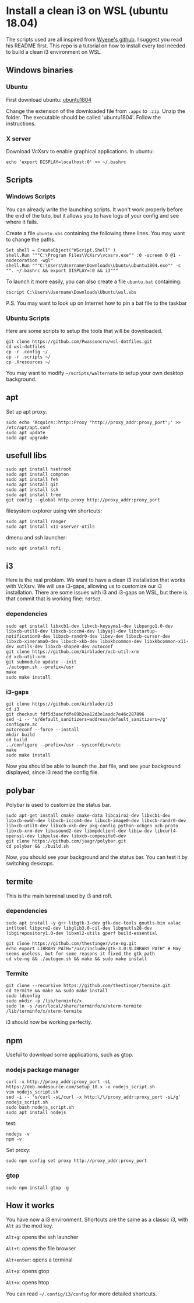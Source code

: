 # Install a clean i3 on WSL (ubuntu 18.04)

The scripts used  are all inspired from [Wyene's github](https://github.com/Xyene/wsl-dotfiles.git). I suggest you read his README first. This repo is a tutorial on how to install every tool needed to build a clean  i3 environment on WSL.

## Windows binaries

### Ubuntu

First download ubuntu:
[ubuntu1804](https://aka.ms/wsl-ubuntu-1804)

Change the extension of the downloaded file from `.appx` to `.zip`. Unzip the folder.
The executable should be called 'ubuntu1804'. Follow the instructions.

### X server

Download VcXsrv to enable graphical applications. In ubuntu:

    echo 'export DISPLAY=localhost:0' >> ~/.bashrc

## Scripts

### Windows Scripts

You can already write the launching scripts. It won't work properly before the end of the tuto, but it allows you to have logs of your config and see where it fails.

Create a file `ubuntu.vbs` containing the following three lines. You may want to change the paths.

    Set shell = CreateObject("WScript.Shell" )
    shell.Run """C:\Program Files\VcXsrv\vcxsrv.exe"" :0 -screen 0 @1 -nodecoration -wgl"
    shell.Run """C:\Users\Username\Downloads\Ubuntu\ubuntu1804.exe"" -c "". ~/.bashrc && export DISPLAY=:0 && i3"""

To launch it more easily, you can also create a file `ubuntu.bat` containing:

    cscript C:\Users\Username\Downloads\Ubuntu\wsl.vbs

P.S. You may want to look up on Internet how to pin a bat file to the taskbar

### Ubuntu Scripts

Here are some scripts to setup the tools that will be downloaded.

    git clone https://github.com/Pwassoncru/wsl-dotfiles.git
    cd wsl-dotfiles
    cp -r .config ~/
    cp -r .scripts ~/
    cp .Xresources ~/
    
You may want to modify `~/scripts/walternate` to setup your own desktop background.



## apt

Set up apt proxy.

    sudo echo 'Acquire::http::Proxy "http://proxy_addr:proxy_port";' >> /etc/apt/apt.conf
    sudo apt update
    sudo apt upgrade


## usefull libs

    sudo apt install hsetroot
    sudo apt install compton
    sudo apt install feh
    sudo apt install git
    sudo apt install ssh
    sudo apt install tree
    git config --global http.proxy http://proxy_addr:proxy_port
filesystem explorer using vim shortcuts:

    sudo apt install ranger
    sudo apt install x11-xserver-utils
dmenu and ssh launcher:

    sudo apt install rofi

## i3

Here is the real problem. We want to have a clean i3 installation that works with VcXsrv. We will use i3-gaps, allowing us to customize our i3 installation. There are some issues with i3 and i3-gaps on WSL, but there is that commit that is working fine: `fdf5d3`.

### dependencies

    sudo apt install libxcb1-dev libxcb-keysyms1-dev libpango1.0-dev libxcb-util0-dev libxcb-icccm4-dev libyajl-dev libstartup-notification0-dev libxcb-randr0-dev libev-dev libxcb-cursor-dev libxcb-xinerama0-dev libxcb-xkb-dev libxkbcommon-dev libxkbcommon-x11-dev xutils-dev libxcb-shape0-dev autoconf
    git clone https://github.com/Airblader/xcb-util-xrm
    cd xcb-util-xrm
    git submodule update --init
    ./autogen.sh --prefix=/usr
    make
    sudo make install

### i3-gaps
    git clone https://github.com/Airblader/i3
    cd i3
    git checkout fdf5d3aacfdfe89b2ea12d3e1aadc7e46c287896
    sed -i -- 's/default_sanitizers=address/default_sanitizers=/g' configure.ac
    autoreconf --force --install
    mkdir build
    cd build
    ../configure --prefix=/usr --sysconfdir=/etc
    make
    sudo make install
    
Now you should be able to launch the .bat file, and see your background displayed, since i3 read the config file.

## polybar

Polybar is used to customize the status bar.

    sudo apt-get install cmake cmake-data libcairo2-dev libxcb1-dev libxcb-ewmh-dev libxcb-icccm4-dev libxcb-image0-dev libxcb-randr0-dev libxcb-util0-dev libxcb-xkb-dev pkg-config python-xcbgen xcb-proto libxcb-xrm-dev libasound2-dev libmpdclient-dev libiw-dev libcurl4-openssl-dev libpulse-dev libxcb-composite0-dev
    git clone https://github.com/jaagr/polybar.git
    cd polybar && ./build.sh
    
Now, you should see your background and the status bar. You can test it by switching desktops.

## termite

This is the main terminal used by i3 and rofi.

### dependencies
    sudo apt install -y g++ libgtk-3-dev gtk-doc-tools gnutls-bin valac intltool libpcre2-dev libglib3.0-cil-dev libgnutls28-dev libgirepository1.0-dev libxml2-utils gperf build-essential

    git clone https://github.com/thestinger/vte-ng.git
    echo export LIBRARY_PATH="/usr/include/gtk-3.0:$LIBRARY_PATH" # May seems useless, but for some reasons it fixed the gtk path
    cd vte-ng && ./autogen.sh && make && sudo make install

### Termite

    git clone --recursive https://github.com/thestinger/termite.git
    cd termite && make && sudo make install
    sudo ldconfig
    sudo mkdir -p /lib/terminfo/x
    sudo ln -s /usr/local/share/terminfo/x/xterm-termite /lib/terminfo/x/xterm-termite
    
i3 should now be working perfectly.

## npm

Useful to download some applications, such as gtop.

### nodejs package manager

    curl -x http://proxy_addr:proxy_port -sL https://deb.nodesource.com/setup_10.x -o nodejs_script.sh
    vim nodejs_script.sh
    sed -i -- 's/curl -sL/curl -x http:\/\/proxy_addr:proxy_port -sL/g' nodejs_script.sh
    sudo bash nodejs_script.sh
    sudo apt install nodejs

test:

    nodejs -v
    npm -v

Set proxy:

    sudo npm config set proxy http://proxy_addr:proxy_port

### gtop

    sudo npm install gtop -g

## How it works

You have now a i3 environment. Shortcuts are the same as a classic i3, with `Alt` as the mod key.

`Alt+g`: opens the ssh launcher

`Alt+t`: opens the file browser

`Alt+enter`: opens a terminal

`Alt+p`: opens gtop

`Alt+o`: opens htop

 You can read `~/.config/i3/config` for more detailed shortcuts.

